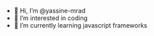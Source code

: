 - 👋 Hi, I’m @yassine-mrad
- 👀 I’m interested in coding
- 🌱 I’m currently learning javascript frameworks


<!---
yassine-mrad/yassine-mrad is a ✨ special ✨ repository because its `README.md` (this file) appears on your GitHub profile.
You can click the Preview link to take a look at your changes.
--->
